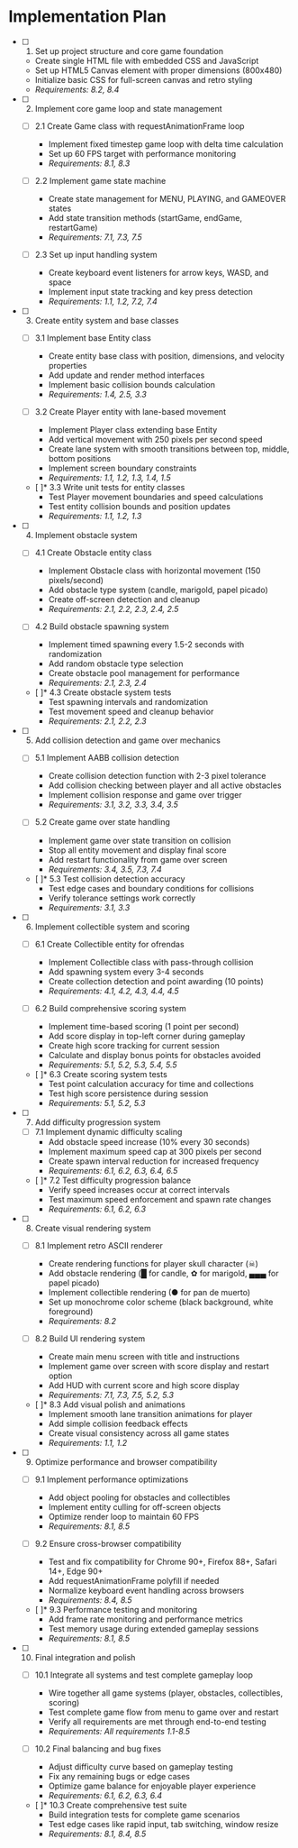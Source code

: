 # Implementation Plan

- [ ] 1. Set up project structure and core game foundation
  - Create single HTML file with embedded CSS and JavaScript
  - Set up HTML5 Canvas element with proper dimensions (800x480)
  - Initialize basic CSS for full-screen canvas and retro styling
  - _Requirements: 8.2, 8.4_

- [ ] 2. Implement core game loop and state management
  - [ ] 2.1 Create Game class with requestAnimationFrame loop
    - Implement fixed timestep game loop with delta time calculation
    - Set up 60 FPS target with performance monitoring
    - _Requirements: 8.1, 8.3_
  
  - [ ] 2.2 Implement game state machine
    - Create state management for MENU, PLAYING, and GAMEOVER states
    - Add state transition methods (startGame, endGame, restartGame)
    - _Requirements: 7.1, 7.3, 7.5_
  
  - [ ] 2.3 Set up input handling system
    - Create keyboard event listeners for arrow keys, WASD, and space
    - Implement input state tracking and key press detection
    - _Requirements: 1.1, 1.2, 7.2, 7.4_

- [ ] 3. Create entity system and base classes
  - [ ] 3.1 Implement base Entity class
    - Create entity base class with position, dimensions, and velocity properties
    - Add update and render method interfaces
    - Implement basic collision bounds calculation
    - _Requirements: 1.4, 2.5, 3.3_
  
  - [ ] 3.2 Create Player entity with lane-based movement
    - Implement Player class extending base Entity
    - Add vertical movement with 250 pixels per second speed
    - Create lane system with smooth transitions between top, middle, bottom positions
    - Implement screen boundary constraints
    - _Requirements: 1.1, 1.2, 1.3, 1.4, 1.5_
  
  - [ ]* 3.3 Write unit tests for entity classes
    - Test Player movement boundaries and speed calculations
    - Test entity collision bounds and position updates
    - _Requirements: 1.1, 1.2, 1.3_

- [ ] 4. Implement obstacle system
  - [ ] 4.1 Create Obstacle entity class
    - Implement Obstacle class with horizontal movement (150 pixels/second)
    - Add obstacle type system (candle, marigold, papel picado)
    - Create off-screen detection and cleanup
    - _Requirements: 2.1, 2.2, 2.3, 2.4, 2.5_
  
  - [ ] 4.2 Build obstacle spawning system
    - Implement timed spawning every 1.5-2 seconds with randomization
    - Add random obstacle type selection
    - Create obstacle pool management for performance
    - _Requirements: 2.1, 2.3, 2.4_
  
  - [ ]* 4.3 Create obstacle system tests
    - Test spawning intervals and randomization
    - Test movement speed and cleanup behavior
    - _Requirements: 2.1, 2.2, 2.3_

- [ ] 5. Add collision detection and game over mechanics
  - [ ] 5.1 Implement AABB collision detection
    - Create collision detection function with 2-3 pixel tolerance
    - Add collision checking between player and all active obstacles
    - Implement collision response and game over trigger
    - _Requirements: 3.1, 3.2, 3.3, 3.4, 3.5_
  
  - [ ] 5.2 Create game over state handling
    - Implement game over state transition on collision
    - Stop all entity movement and display final score
    - Add restart functionality from game over screen
    - _Requirements: 3.4, 3.5, 7.3, 7.4_
  
  - [ ]* 5.3 Test collision detection accuracy
    - Test edge cases and boundary conditions for collisions
    - Verify tolerance settings work correctly
    - _Requirements: 3.1, 3.3_

- [ ] 6. Implement collectible system and scoring
  - [ ] 6.1 Create Collectible entity for ofrendas
    - Implement Collectible class with pass-through collision
    - Add spawning system every 3-4 seconds
    - Create collection detection and point awarding (10 points)
    - _Requirements: 4.1, 4.2, 4.3, 4.4, 4.5_
  
  - [ ] 6.2 Build comprehensive scoring system
    - Implement time-based scoring (1 point per second)
    - Add score display in top-left corner during gameplay
    - Create high score tracking for current session
    - Calculate and display bonus points for obstacles avoided
    - _Requirements: 5.1, 5.2, 5.3, 5.4, 5.5_
  
  - [ ]* 6.3 Create scoring system tests
    - Test point calculation accuracy for time and collections
    - Test high score persistence during session
    - _Requirements: 5.1, 5.2, 5.3_

- [ ] 7. Add difficulty progression system
  - [ ] 7.1 Implement dynamic difficulty scaling
    - Add obstacle speed increase (10% every 30 seconds)
    - Implement maximum speed cap at 300 pixels per second
    - Create spawn interval reduction for increased frequency
    - _Requirements: 6.1, 6.2, 6.3, 6.4, 6.5_
  
  - [ ]* 7.2 Test difficulty progression balance
    - Verify speed increases occur at correct intervals
    - Test maximum speed enforcement and spawn rate changes
    - _Requirements: 6.1, 6.2, 6.3_

- [ ] 8. Create visual rendering system
  - [ ] 8.1 Implement retro ASCII renderer
    - Create rendering functions for player skull character (☠)
    - Add obstacle rendering (█ for candle, ✿ for marigold, ▄▄▄ for papel picado)
    - Implement collectible rendering (● for pan de muerto)
    - Set up monochrome color scheme (black background, white foreground)
    - _Requirements: 8.2_
  
  - [ ] 8.2 Build UI rendering system
    - Create main menu screen with title and instructions
    - Implement game over screen with score display and restart option
    - Add HUD with current score and high score display
    - _Requirements: 7.1, 7.3, 7.5, 5.2, 5.3_
  
  - [ ]* 8.3 Add visual polish and animations
    - Implement smooth lane transition animations for player
    - Add simple collision feedback effects
    - Create visual consistency across all game states
    - _Requirements: 1.1, 1.2_

- [ ] 9. Optimize performance and browser compatibility
  - [ ] 9.1 Implement performance optimizations
    - Add object pooling for obstacles and collectibles
    - Implement entity culling for off-screen objects
    - Optimize render loop to maintain 60 FPS
    - _Requirements: 8.1, 8.5_
  
  - [ ] 9.2 Ensure cross-browser compatibility
    - Test and fix compatibility for Chrome 90+, Firefox 88+, Safari 14+, Edge 90+
    - Add requestAnimationFrame polyfill if needed
    - Normalize keyboard event handling across browsers
    - _Requirements: 8.4, 8.5_
  
  - [ ]* 9.3 Performance testing and monitoring
    - Add frame rate monitoring and performance metrics
    - Test memory usage during extended gameplay sessions
    - _Requirements: 8.1, 8.5_

- [ ] 10. Final integration and polish
  - [ ] 10.1 Integrate all systems and test complete gameplay loop
    - Wire together all game systems (player, obstacles, collectibles, scoring)
    - Test complete game flow from menu to game over and restart
    - Verify all requirements are met through end-to-end testing
    - _Requirements: All requirements 1.1-8.5_
  
  - [ ] 10.2 Final balancing and bug fixes
    - Adjust difficulty curve based on gameplay testing
    - Fix any remaining bugs or edge cases
    - Optimize game balance for enjoyable player experience
    - _Requirements: 6.1, 6.2, 6.3, 6.4_
  
  - [ ]* 10.3 Create comprehensive test suite
    - Build integration tests for complete game scenarios
    - Test edge cases like rapid input, tab switching, window resize
    - _Requirements: 8.1, 8.4, 8.5_